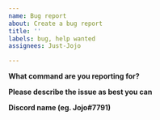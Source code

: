 ```yaml
---
name: Bug report
about: Create a bug report
title: ''
labels: bug, help wanted
assignees: Just-Jojo

---
```


**What command are you reporting for?**

**Please describe the issue as best you can**

**Discord name (eg. Jojo#7791)**
